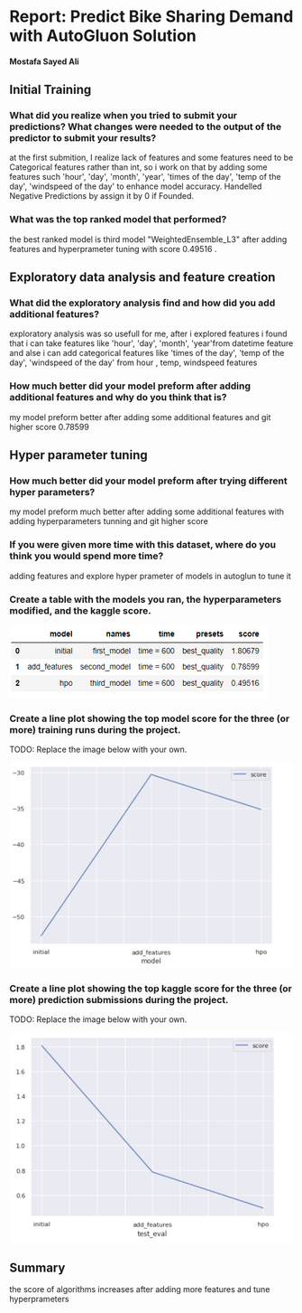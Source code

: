 # Report: Predict Bike Sharing Demand with AutoGluon Solution
#### Mostafa Sayed Ali

## Initial Training
### What did you realize when you tried to submit your predictions? What changes were needed to the output of the predictor to submit your results?
at the first submition, I realize lack of features and some features need to be Categorical features rather than int,
so i work on that by adding some features such 'hour', 'day', 'month', 'year', 'times of the day', 'temp of the day', 'windspeed of the day'  to enhance model accuracy.
Handelled Negative Predictions by assign it by 0 if Founded.

### What was the top ranked model that performed?
the best ranked model is third model "WeightedEnsemble_L3" after adding features and hyperprameter tuning with score  0.49516 .
## Exploratory data analysis and feature creation
### What did the exploratory analysis find and how did you add additional features?
exploratory analysis was so usefull for me, after i  explored features i found that i can take features like 'hour', 'day', 'month', 'year'from datetime feature and alse i can add categorical features like 'times of the day', 'temp of the day', 'windspeed of the day' from hour , temp, windspeed features

### How much better did your model preform after adding additional features and why do you think that is?
my model preform better after adding some additional features and git higher score 0.78599

## Hyper parameter tuning
### How much better did your model preform after trying different hyper parameters?
my model preform much better after adding some additional features with adding  hyperparameters tunning and git higher score

### If you were given more time with this dataset, where do you think you would spend more time?
adding features and explore hyper prameter of models in autoglun to tune it

### Create a table with the models you ran, the hyperparameters modified, and the kaggle score.
![models_scores_dataframe.png](models_scores_dataframe.png)

### Create a line plot showing the top model score for the three (or more) training runs during the project.

TODO: Replace the image below with your own.

![model_scores.png](model_scores.png)

### Create a line plot showing the top kaggle score for the three (or more) prediction submissions during the project.

TODO: Replace the image below with your own.

![kaggle_scores.png](kaggle_scores.png)

## Summary
the score of algorithms increases after adding more features and tune hyperprameters